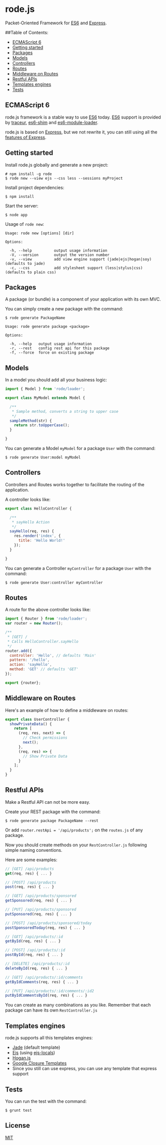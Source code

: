 rode.js
====

Packet-Oriented Framework for [ES6](http://wiki.ecmascript.org/doku.php?id=harmony:specification_drafts) and [Express](http://expressjs.com).

##Table of Contents:

- [ECMAScript 6](#es6)
- [Getting started](#getting-started)
- [Packages](#packages)
- [Models](#models)
- [Controllers](#controllers)
- [Routes](#routes)
- [Middleware on Routes](#middleware-routes)
- [Restful APIs](#restful-apis)
- [Templates engines](#templates-engines)
- [Tests](#tests)


## <a name="es6"></a>ECMAScript 6

rode.js framework is a stable way to use [ES6](http://wiki.ecmascript.org/doku.php?id=harmony:specification_drafts) today.
[ES6](http://wiki.ecmascript.org/doku.php?id=harmony:specification_drafts) support is provided by [traceur](https://npmjs.org/package/traceur), [es6-shim](https://npmjs.org/package/es6-shim) and [es6-module-loader](https://npmjs.org/package/es6-module-loader).

rode.js is based on [Express](http://expressjs.com), but we not rewrite it, you can still using all the [features of Express](http://expressjs.com/4x/api.html).


## <a name="getting-started"></a>Getting started

Install rode.js globally and generate a new project:

    # npm install -g rode
    $ rode new --view ejs --css less --sessions myProject

Install project dependencies:

    $ npm install

Start the server:

    $ node app

Usage of `rode new`:

    Usage: rode new [options] [dir]

    Options:

      -h, --help          output usage information
      -V, --version       output the version number
      -v, --view          add view engine support (jade|ejs|hogan|soy) (defaults to jade)
      -c, --css           add stylesheet support (less|stylus|css) (defaults to plain css)


## <a name="packages"></a>Packages

A package (or bundle) is a component of your application with its own MVC.

You can simply create a new package with the command:

    $ rode generate PackageName

    Usage: rode generate package <package>

    Options:

      -h, --help   output usage information
      -r, --rest   config rest api for this package
      -f, --force  force on existing package


## <a name="models"></a>Models

In a model you should add all your business logic:

```js
import { Model } from 'rode/loader';

export class MyModel extends Model {

  /**
   * Sample method, converts a string to upper case
   */
  sampleMethod(str) {
    return str.toUpperCase();
  }

}
```

You can generate a Model `myModel` for a package `User` with the command:

    $ rode generate User:model myModel


## <a name="controllers"></a>Controllers

Controllers and Routes works together to facilitate the routing of the application.

A controller looks like:

```js
export class HelloController {

  /**
   * sayHello Action
   */
  sayHello(req, res) {
    res.render('index', {
      title: 'Hello World!'
    });
  }

}
```

You can generate a Controller `myController` for a package `User` with the command:

    $ rode generate User:controller myController


## <a name="routes"></a>Routes

A route for the above controller looks like:

```js
import { Router } from 'rode/loader';
var router = new Router();

/**
 * [GET] /
 * Calls HelloController.sayHello
 */
router.add({
  controller: 'Hello', // defaults 'Main'
  pattern: '/hello',
  action: 'sayHello',
  method: 'GET' // defaults 'GET'
});

export {router};
```


## <a name="middleware-routes"></a>Middleware on Routes

Here's an example of how to define a middleware on routes:

```js
export class UserController {
  showPrivateData() {
    return [
      (req, res, next) => {
        // Check permissions
        next();
      },
      (req, res) => {
        // Show Private Data
      }
    ];
  }
}
```


## <a name="restful-apis"></a>Restful APIs

Make a Restful API can not be more easy.

Create your REST package with the command:

    $ rode generate package PackageName --rest

Or add `router.restApi = '/api/products';` on the `routes.js` of any package.

Now you should create methods on your `RestController.js` following simple naming conventions.

Here are some examples:

```js
// [GET] /api/products
get(req, res) { ... }

// [POST] /api/products
post(req, res) { ... }

// [GET] /api/products/sponsored
getSponsored(req, res) { ... }

// [PUT] /api/products/sponsored
putSponsored(req, res) { ... }

// [POST] /api/products/sponsored/today
postSponsoredToday(req, res) { ... }

// [GET] /api/products/:id
getById(req, res) { ... }

// [POST] /api/products/:id
postById(req, res) { ... }

// [DELETE] /api/products/:id
deleteById(req, res) { ... }

// [GET] /api/products/:id/comments
getByIdComments(req, res) { ... }

// [PUT] /api/products/:id/comments/:id2
putByIdCommentsById(req, res) { ... }
```

You can create as many combinations as you like.
Remember that each package can have its own `RestController.js`


## <a name="templates-engines"></a>Templates engines

rode.js supports all this templates engines:

* [Jade](http://jade-lang.com/) (default template)
* [Ejs](http://embeddedjs.com/) (using [ejs-locals](https://github.com/RandomEtc/ejs-locals))
* [Hogan.js](http://twitter.github.io/hogan.js/)
* [Google Closure Templates](https://developers.google.com/closure/templates/)
* Since you still can use express, you can use any template that express support


## <a name="tests"></a>Tests

You can run the test with the command:

    $ grunt test


## License

[MIT](https://github.com/codexar/rode/blob/master/LICENSE)